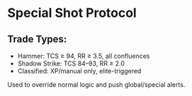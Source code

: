 # Special Shot Protocol

## Trade Types:
- Hammer: TCS ≥ 94, RR ≥ 3.5, all confluences
- Shadow Strike: TCS 84–93, RR ≥ 2.0
- Classified: XP/manual only, elite-triggered

Used to override normal logic and push global/special alerts.
